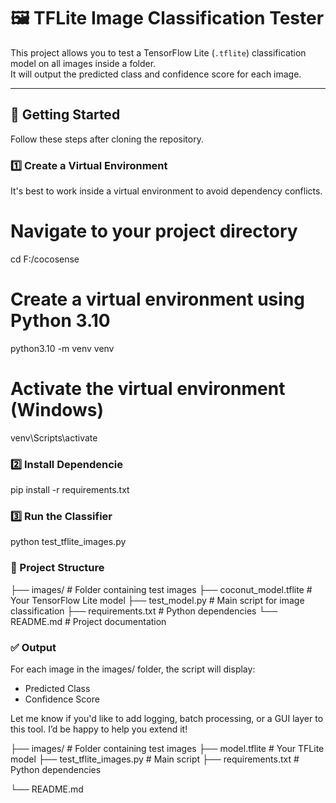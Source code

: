 # 🖼️ TFLite Image Classification Tester

This project allows you to test a TensorFlow Lite (`.tflite`) classification model on all images inside a folder.  
It will output the predicted class and confidence score for each image.

---

## 🚀 Getting Started

Follow these steps after cloning the repository.

### 1️⃣ Create a Virtual Environment
It's best to work inside a virtual environment to avoid dependency conflicts.

# Navigate to your project directory
cd F:/cocosense

# Create a virtual environment using Python 3.10
python3.10 -m venv venv

# Activate the virtual environment (Windows)
venv\Scripts\activate

### 2️⃣ Install Dependencie
pip install -r requirements.txt

### 3️⃣ Run the Classifier

python test_tflite_images.py



### 📁 Project Structure
├── images/                 # Folder containing test images
├── coconut_model.tflite            # Your TensorFlow Lite model
├── test_model.py   # Main script for image classification
├── requirements.txt        # Python dependencies
└── README.md               # Project documentation



### ✅ Output
For each image in the images/ folder, the script will display:
- Predicted Class
- Confidence Score

Let me know if you'd like to add logging, batch processing, or a GUI layer to this tool. I’d be happy to help you extend it!



├── images/                 # Folder containing test images
├── model.tflite            # Your TFLite model
├── test_tflite_images.py   # Main script
├── requirements.txt        # Python dependencies

└── README.md    
